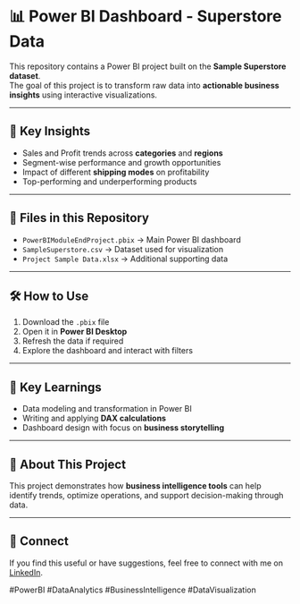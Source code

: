 # 📊 Power BI Dashboard - Superstore Data

This repository contains a Power BI project built on the **Sample Superstore dataset**.  
The goal of this project is to transform raw data into **actionable business insights** using interactive visualizations.  

---

## 🚀 Key Insights
- Sales and Profit trends across **categories** and **regions**  
- Segment-wise performance and growth opportunities  
- Impact of different **shipping modes** on profitability  
- Top-performing and underperforming products  

---

## 📂 Files in this Repository
- `PowerBIModuleEndProject.pbix` → Main Power BI dashboard  
- `SampleSuperstore.csv` → Dataset used for visualization  
- `Project Sample Data.xlsx` → Additional supporting data  

---

## 🛠 How to Use
1. Download the `.pbix` file  
2. Open it in **Power BI Desktop**  
3. Refresh the data if required  
4. Explore the dashboard and interact with filters  

---

## 🎯 Key Learnings
- Data modeling and transformation in Power BI  
- Writing and applying **DAX calculations**  
- Dashboard design with focus on **business storytelling**  

---

## 📌 About This Project
This project demonstrates how **business intelligence tools** can help identify trends, optimize operations, and support decision-making through data.  

---

## 🔗 Connect
If you find this useful or have suggestions, feel free to connect with me on [LinkedIn](https://www.linkedin.com/in/vinay-bommena/).  

#PowerBI #DataAnalytics #BusinessIntelligence #DataVisualization
